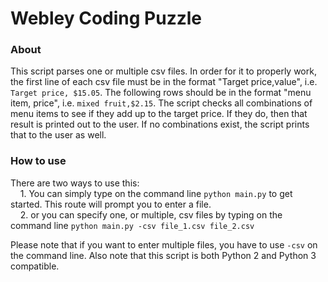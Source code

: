 # Webley Coding Puzzle

### About
This script parses one or multiple csv files. In order for it to properly work, the first line of each csv file must be in the format "Target price,value", i.e. `Target price, $15.05`. The following rows should be in the format "menu item, price", i.e. `mixed fruit,$2.15`. The script checks all combinations of menu items to see if they add up to the target price. If they do, then that result is printed out to the user. If no combinations exist, the script prints that to the user as well.  

### How to use
There are two ways to use this:  
&nbsp;&nbsp;&nbsp;&nbsp;1. You can simply type on the command line `python main.py` to get started. This route will prompt you to enter a file.  
&nbsp;&nbsp;&nbsp;&nbsp;2. or you can specify one, or multiple, csv files by typing on the command line `python main.py -csv file_1.csv file_2.csv`
  
Please note that if you want to enter multiple files, you have to use `-csv` on the command line. Also note that this script is both Python 2 and Python 3 compatible.